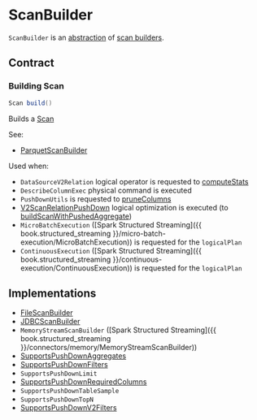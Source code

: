 # ScanBuilder

`ScanBuilder` is an [abstraction](#contract) of [scan builders](#implementations).

## Contract

### <span id="build"> Building Scan

```scala
Scan build()
```

Builds a [Scan](Scan.md)

See:

* [ParquetScanBuilder](../parquet/ParquetScanBuilder.md#build)

Used when:

* `DataSourceV2Relation` logical operator is requested to [computeStats](../logical-operators/DataSourceV2Relation.md#computeStats)
* `DescribeColumnExec` physical command is executed
* `PushDownUtils` is requested to [pruneColumns](../PushDownUtils.md#pruneColumns)
* [V2ScanRelationPushDown](../logical-optimizations/V2ScanRelationPushDown.md) logical optimization is executed (to [buildScanWithPushedAggregate](../logical-optimizations/V2ScanRelationPushDown.md#buildScanWithPushedAggregate))
* `MicroBatchExecution` ([Spark Structured Streaming]({{ book.structured_streaming }}/micro-batch-execution/MicroBatchExecution)) is requested for the `logicalPlan`
* `ContinuousExecution` ([Spark Structured Streaming]({{ book.structured_streaming }}/continuous-execution/ContinuousExecution)) is requested for the `logicalPlan`

## Implementations

* [FileScanBuilder](../files/FileScanBuilder.md)
* [JDBCScanBuilder](../jdbc/JDBCScanBuilder.md)
* `MemoryStreamScanBuilder` ([Spark Structured Streaming]({{ book.structured_streaming }}/connectors/memory/MemoryStreamScanBuilder))
* [SupportsPushDownAggregates](SupportsPushDownAggregates.md)
* [SupportsPushDownFilters](SupportsPushDownFilters.md)
* `SupportsPushDownLimit`
* [SupportsPushDownRequiredColumns](SupportsPushDownRequiredColumns.md)
* `SupportsPushDownTableSample`
* `SupportsPushDownTopN`
* [SupportsPushDownV2Filters](SupportsPushDownV2Filters.md)
